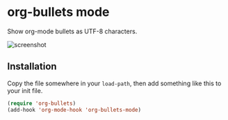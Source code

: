 # org-bullets mode

Show org-mode bullets as UTF-8 characters.

![screenshot](https://github.com/emacsorphanage/org-bullets/raw/master/screenshot.png)

## Installation

Copy the file somewhere in your `load-path`, then add something like
this to your init file.

```lisp
(require 'org-bullets)
(add-hook 'org-mode-hook 'org-bullets-mode)
```
